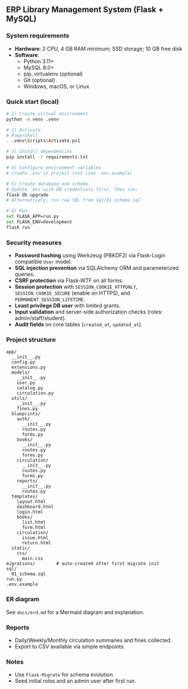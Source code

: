## ERP Library Management System (Flask + MySQL)

### System requirements
- **Hardware**: 2 CPU, 4 GB RAM minimum; SSD storage; 10 GB free disk
- **Software**:
  - Python 3.11+
  - MySQL 8.0+
  - pip, virtualenv (optional)
  - Git (optional)
  - Windows, macOS, or Linux

### Quick start (local)
```bash
# 1) Create virtual environment
python -m venv .venv

# 2) Activate
# PowerShell
. .venv\Scripts\Activate.ps1

# 3) Install dependencies
pip install -r requirements.txt

# 4) Configure environment variables
# create .env in project root (see .env.example)

# 5) Create database and schema
# Update .env with DB credentials first, then run:
flask db upgrade
# Alternatively, run raw SQL from sql/01_schema.sql

# 6) Run
set FLASK_APP=run.py
set FLASK_ENV=development
flask run
```

### Security measures
- **Password hashing** using Werkzeug (PBKDF2) via Flask-Login compatible `User` model.
- **SQL injection prevention** via SQLAlchemy ORM and parameterized queries.
- **CSRF protection** via Flask-WTF on all forms.
- **Session protection** with `SESSION_COOKIE_HTTPONLY`, `SESSION_COOKIE_SECURE` (enable on HTTPS), and `PERMANENT_SESSION_LIFETIME`.
- **Least privilege DB user** with limited grants.
- **Input validation** and server-side authorization checks (roles: admin/staff/student).
- **Audit fields** on core tables (`created_at`, `updated_at`).

### Project structure
```
app/
  __init__.py
  config.py
  extensions.py
  models/
    __init__.py
    user.py
    catalog.py
    circulation.py
  utils/
    __init__.py
    fines.py
  blueprints/
    auth/
      __init__.py
      routes.py
      forms.py
    books/
      __init__.py
      routes.py
      forms.py
    circulation/
      __init__.py
      routes.py
      forms.py
    reports/
      __init__.py
      routes.py
  templates/
    layout.html
    dashboard.html
    login.html
    books/
      list.html
      form.html
    circulation/
      issue.html
      return.html
  static/
    css/
      main.css
migrations/        # auto-created after first migrate init
sql/
  01_schema.sql
run.py
.env.example
```

### ER diagram
See `docs/erd.md` for a Mermaid diagram and explanation.

### Reports
- Daily/Weekly/Monthly circulation summaries and fines collected.
- Export to CSV available via simple endpoints.

### Notes
- Use `Flask-Migrate` for schema evolution.
- Seed initial roles and an admin user after first run.
